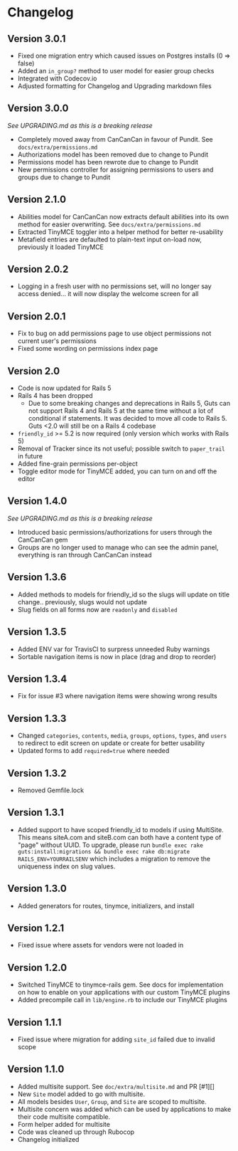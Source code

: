 # Changelog

## Version 3.0.1

+ Fixed one migration entry which caused issues on Postgres installs (0 => false)
+ Added an `in_group?` method to user model for easier group checks
+ Integrated with Codecov.io
+ Adjusted formatting for Changelog and Upgrading markdown files

## Version 3.0.0
*See UPGRADING.md as this is a breaking release*

+ Completely moved away from CanCanCan in favour of Pundit. See `docs/extra/permissions.md`
+ Authorizations model has been removed due to change to Pundit
+ Permissions model has been rewrote due to change to Pundit
+ New permissions controller for assigning permissions to users and groups due to change to Pundit

## Version 2.1.0

+ Abilities model for CanCanCan now extracts default abilities into its own method for easier overwriting. See `docs/extra/permissions.md`
+ Extracted TinyMCE toggler into a helper method for better re-usability
+ Metafield entries are defaulted to plain-text input on-load now, previously it loaded TinyMCE

## Version 2.0.2

+ Logging in a fresh user with no permissions set, will no longer say access denied... it will now display the welcome screen for all

## Version 2.0.1

+ Fix to bug on add permissions page to use object permissions not current user's permissions
+ Fixed some wording on permissions index page

## Version 2.0

+ Code is now updated for Rails 5
+ Rails 4 has been dropped
  + Due to some breaking changes and deprecations in Rails 5, Guts can not support Rails 4 and Rails 5 at the same time without a lot of conditional if statements. It was decided to move all code to Rails 5. Guts <2.0 will still be on a Rails 4 codebase
+ `friendly_id` >= 5.2 is now required (only version which works with Rails 5)
+ Removal of Tracker since its not useful; possible switch to `paper_trail` in future
+ Added fine-grain permissions per-object
+ Toggle editor mode for TinyMCE added, you can turn on and off the editor

## Version 1.4.0
*See UPGRADING.md as this is a breaking release*

+ Introduced basic permissions/authorizations for users through the CanCanCan gem
+ Groups are no longer used to manage who can see the admin panel, everything is ran through CanCanCan instead

## Version 1.3.6

+ Added methods to models for friendly_id so the slugs will update on title change.. previously, slugs would not update
+ Slug fields on all forms now are `readonly` and `disabled`

## Version 1.3.5

+ Added ENV var for TravisCI to surpress unneeded Ruby warnings
+ Sortable navigation items is now in place (drag and drop to reorder)

## Version 1.3.4

+ Fix for issue #3 where navigation items were showing wrong results

## Version 1.3.3

+ Changed `categories`, `contents`, `media`, `groups`, `options`, `types`, and `users` to redirect to edit screen on update or create for better usability
+ Updated forms to add `required=true` where needed

## Version 1.3.2

+ Removed Gemfile.lock

## Version 1.3.1

+ Added support to have scoped friendly_id to models if using MultiSite. This means siteA.com and siteB.com can both have a content type of "page" without UUID. To upgrade, please run `bundle exec rake guts:install:migrations && bundle exec rake db:migrate RAILS_ENV=YOURRAILSENV` which includes a migration to remove the uniqueness index on slug values.

## Version 1.3.0

+ Added generators for routes, tinymce, initializers, and install

## Version 1.2.1

+ Fixed issue where assets for vendors were not loaded in

## Version 1.2.0

+ Switched TinyMCE to tinymce-rails gem. See docs for implementation on how to enable on your applications with our custom TinyMCE plugins
+ Added precompile call in `lib/engine.rb` to include our TinyMCE plugins

## Version 1.1.1

+ Fixed issue where migration for adding `site_id` failed due to invalid scope

## Version 1.1.0

+ Added multisite support. See `doc/extra/multisite.md` and PR [#1][]
+ New `Site` model added to go with multisite.
+ All models besides `User`, `Group`, and `Site` are scoped to multisite.
+ Multisite concern was added which can be used by applications to make their code multisite compatible.
+ Form helper added for multisite
+ Code was cleaned up through Rubocop
+ Changelog initialized
